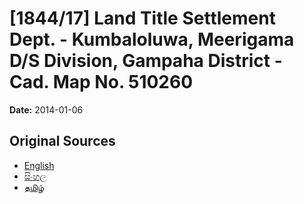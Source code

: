 # [1844/17] Land Title Settlement Dept. - Kumbaloluwa, Meerigama D/S Division, Gampaha District - Cad. Map No. 510260

**Date:** 2014-01-06

## Original Sources

- [English](https://documents.gov.lk/view/extra-gazettes/2014/1/1844-17_E.pdf)
- [සිංහල](https://documents.gov.lk/view/extra-gazettes/2014/1/1844-17_S.pdf)
- [தமிழ்](https://documents.gov.lk/view/extra-gazettes/2014/1/1844-17_T.pdf)
